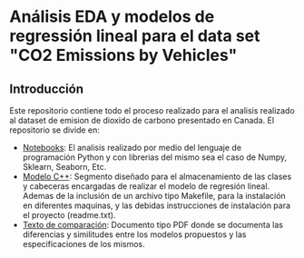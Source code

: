 # Análisis EDA y modelos de regressión lineal para el data set "CO2 Emissions by Vehicles"

## Introducción

Este repositorio contiene todo el proceso realizado para el analisis realizado al dataset de emision de dioxido de carbono presentado en Canada. 
El repositorio se divide en:

* [Notebooks](https://github.com/mitch222/parcial3/tree/main/NoteBooks): El analisis realizado por medio del lenguaje de programación Python y con librerias del mismo sea el caso de Numpy, Sklearn, Seaborn, Etc.
* [Modelo C++](https://github.com/mitch222/parcial3/tree/main/Modelo%20C%2B%2B): Segmento diseñado para el almacenamiento de las clases y cabeceras encargadas de realizar el modelo de regresión lineal. Ademas de la inclusión de un archivo 
tipo Makefile, para la instalación en diferentes maquinas, y las debidas instrucciones de instalación para el proyecto (readme.txt).
* [Texto de comparación](https://github.com/mitch222/parcial3/blob/main/Comparaci%C3%B3n%20modelos%20regresi%C3%B3n.pdf): Documento tipo PDF donde se documenta las diferencias y similitudes entre los modelos propuestos y las especificaciones de los mismos. 
